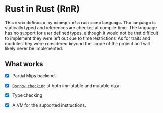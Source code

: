 # Rust in Rust (RnR)

This crate defines a toy example of a rust clone language.
The language is statically typed and references are checked at compile-time.
The language has no support for user defined types, although it would not be 
that difficult to implement they were left out due to time restrictions.
As for traits and modules they were considered beyond the scope of the
project and will likely never be implemented.

## What works

- [x] Partial Mips backend.
- [x] [`Borrow checking`](./BORROW_CHECKER.md) of both immutable and mutable data.
- [x] Type checking
- [x] A VM for the supported instructions.

